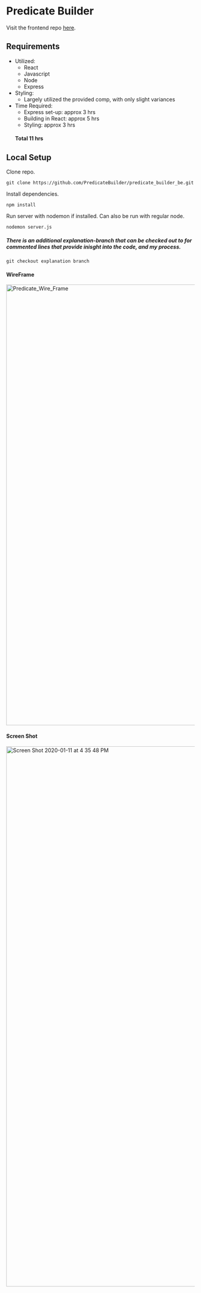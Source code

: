 # Predicate Builder

Visit the frontend repo [here](https://github.com/PredicateBuilder/predicate_builder_fe).

## Requirements
- Utilized:
   - React
   - Javascript
   - Node 
   - Express
- Styling:
  - Largely utilized the provided comp, with only slight variances
- Time Required:
  - Express set-up: approx 3 hrs
  - Building in React: approx 5 hrs
  - Styling: approx 3 hrs
  #### Total 11 hrs

## Local Setup

Clone repo.
```
git clone https://github.com/PredicateBuilder/predicate_builder_be.git
```
Install dependencies.
```
npm install
```
Run server with nodemon if installed. Can also be run with regular node.
```
nodemon server.js
```

##### There is an additional explanation-branch that can be checked out to for commented lines that provide inisght into the code, and my process.
```
git checkout explanation branch
```

#### WireFrame 
<img width="1175" alt="Predicate_Wire_Frame" src="https://user-images.githubusercontent.com/50842455/72211913-9c462880-3490-11ea-8027-8277da016144.png">

#### Screen Shot
<img width="1440" alt="Screen Shot 2020-01-11 at 4 35 48 PM" src="https://user-images.githubusercontent.com/50842455/72211945-18d90700-3491-11ea-9c92-28ff049d2bb6.png">


